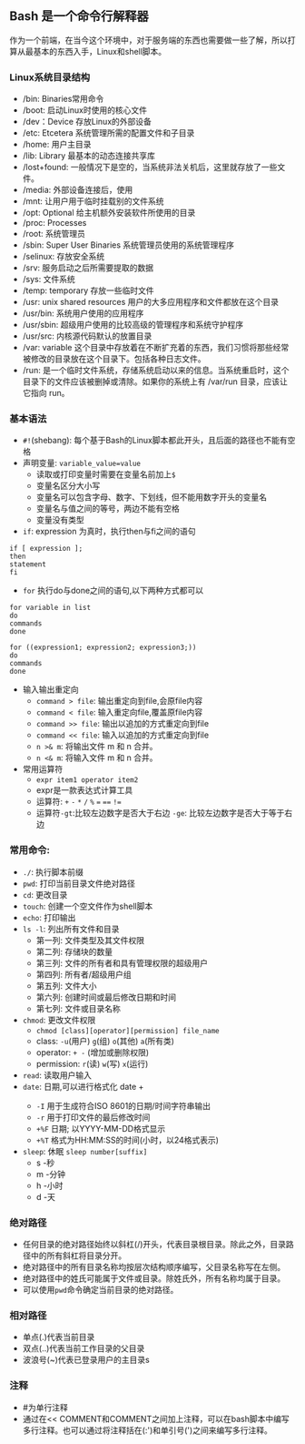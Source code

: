 ## Bash 是一个命令行解释器

作为一个前端，在当今这个环境中，对于服务端的东西也需要做一些了解，所以打算从最基本的东西入手，Linux和shell脚本。

### Linux系统目录结构
* /bin: Binaries常用命令
* /boot: 启动Linux时使用的核心文件
* /dev：Device 存放Linux的外部设备
* /etc: Etcetera 系统管理所需的配置文件和子目录
* /home: 用户主目录
* /lib: Library 最基本的动态连接共享库
* /lost+found: 一般情况下是空的，当系统非法关机后，这里就存放了一些文件。
* /media: 外部设备连接后，使用
* /mnt: 让用户用于临时挂载别的文件系统
* /opt: Optional 给主机额外安装软件所使用的目录
* /proc: Processes 
* /root: 系统管理员
* /sbin: Super User Binaries 系统管理员使用的系统管理程序
* /selinux: 存放安全系统
* /srv: 服务启动之后所需要提取的数据
* /sys: 文件系统
* /temp: temporary 存放一些临时文件
* /usr: unix shared resources 用户的大多应用程序和文件都放在这个目录
* /usr/bin: 系统用户使用的应用程序
* /usr/sbin: 超级用户使用的比较高级的管理程序和系统守护程序
* /usr/src: 内核源代码默认的放置目录
* /var: variable 这个目录中存放着在不断扩充着的东西，我们习惯将那些经常被修改的目录放在这个目录下。包括各种日志文件。
* /run: 是一个临时文件系统，存储系统启动以来的信息。当系统重启时，这个目录下的文件应该被删掉或清除。如果你的系统上有 /var/run 目录，应该让它指向 run。

### 基本语法
* `#!`(shebang): 每个基于Bash的Linux脚本都此开头，且后面的路径也不能有空格
* 声明变量: `variable_value=value`
  * 读取或打印变量时需要在变量名前加上`$`
  * 变量名区分大小写
  * 变量名可以包含字母、数字、下划线，但不能用数字开头的变量名
  * 变量名与值之间的等号，两边不能有空格
  * 变量没有类型
* `if`: 
expression 为真时，执行then与fi之间的语句
```shell
if [ expression ];
then
statement
fi
```
* `for`
执行do与done之间的语句,以下两种方式都可以
```shell
for variable in list
do
commands
done
```
```shell
for ((expression1; expression2; expression3;))
do
commands
done
```
* 输入输出重定向
  * `command > file`: 输出重定向到file,会原file内容
  * `command < file`: 输入重定向file,覆盖原file内容
  * `command >> file`: 输出以追加的方式重定向到file
  * `command << file`: 输入以追加的方式重定向到file
  * `n >& m`: 将输出文件 m 和 n 合并。
  * `n <& m`: 将输入文件 m 和 n 合并。
* 常用运算符
  * `expr item1 operator item2`
  * expr是一款表达式计算工具
  * 运算符: `+` `-` `*` `/` `%` `=` `==` `!=` 
  * 运算符`-gt`:比较左边数字是否大于右边 `-ge`: 比较左边数字是否大于等于右边

### 常用命令:
* `./`: 执行脚本前缀
* `pwd`: 打印当前目录文件绝对路径
* `cd`: 更改目录
* `touch`: 创建一个空文件作为shell脚本
* `echo`: 打印输出
* `ls -l`: 列出所有文件和目录
    * 第一列: 文件类型及其文件权限
    * 第二列: 存储块的数量
    * 第三列: 文件的所有者和具有管理权限的超级用户
    * 第四列: 所有者/超级用户组
    * 第五列: 文件大小
    * 第六列: 创建时间或最后修改日期和时间
    * 第七列: 文件或目录名称
* `chmod`: 更改文件权限 
    * `chmod [class][operator][permission] file_name`
    * class: `-u`(用户) `g`(组) `o`(其他) `a`(所有类)
    * operator: `+ -` (增加或删除权限)
    * permission: `r`(读) `w`(写) `x`(运行)
* `read`: 读取用户输入
* `date`: 日期,可以进行格式化 date +<format-option-codes><format-option-codes>
     * `-I` 用于生成符合ISO 8601的日期/时间字符串输出
     * `-r` 用于打印文件的最后修改时间
     * `+%F` 日期; 以YYYY-MM-DD格式显示
     * `+%T` 格式为HH:MM:SS的时间(小时，以24格式表示)
* `sleep`: 休眠 `sleep number[suffix]`
     * s -秒
     * m -分钟
     * h -小时
     * d -天

### 绝对路径
* 任何目录的绝对路径始终以斜杠(/)开头，代表目录根目录。除此之外，目录路径中的所有斜杠将目录分开。
* 绝对路径中的所有目录名称均按层次结构顺序编写，父目录名称写在左侧。
* 绝对路径中的姓氏可能属于文件或目录。除姓氏外，所有名称均属于目录。
* 可以使用`pwd`命令确定当前目录的绝对路径。

### 相对路径
* 单点(.)代表当前目录
* 双点(..)代表当前工作目录的父目录
* 波浪号(~)代表已登录用户的主目录s

### 注释
* #为单行注释
* 通过在<< COMMENT和COMMENT之间加上注释，可以在bash脚本中编写多行注释。也可以通过将注释括在(:')和单引号(')之间来编写多行注释。

